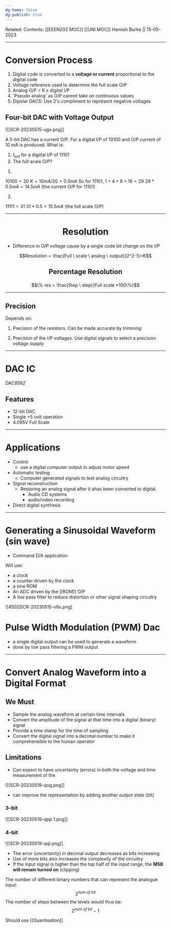 ```yaml
---
dg-home: false
dg-publish: true
---
```

Related: 
Contents: [[EEEN202 MOC]]
[[UNI MOC]]
Hamish Burke || 15-05-2023
***

# Conversion Process

1. Digital code is converted to a **voltage or current** proportional to the digital code
2. Voltage reference used to determine the full scale O/P
3. Analog O/P = K x digital I/P
4. 'Pseudo analog' as O/P cannot take on continuous values
5. Dipolar DACS: Use 2's compliment to represent negative voltages

## Four-bit DAC with Voltage Output

![[SCR-20230515-ugx.png]]

A 5-bit DAC has a current O/P. For a digital I/P of 10100 and O/P current of 10 mA is produced. What is:

1. $I_{out}$ for a digiital I/P of 11101
2. The full scale O/P?

1) 
$10100 = 20$
$K=10mA/20 = 0.5mA$
So for 11101,
$1 + 4 + 8 + 16 = 29$
$29*0.5mA = 14.5mA$ (the current O/P for 11101)

2) 
$11111 = 31$
$31*0.5 = 15.5mA$ (the full scale O/P)


***

<h1 align="center">
Resolution
</h1>


- Difference in O/P voltage cause by a single code bit change on the I/P

$$Resolution = \frac{Full \ scale \ analog \ output}{2^2-1}=K$$

<h2 align="center">

Percentage Resolution

</h2>

$$\% res = \frac{Step \ step}{Full scale *100\%}$$

***

## Precision

Depends on:

1) Precision of the resistors. Can be made accurate by *trimming*

2) Precision of the I/P voltages. Use digital signals to select a precision voltage supply

***

# DAC IC

*DAC8562*

## Features

- 12-bit DAC
- Single +5 volt operation
- 4.095V Full Scale

***

# Applications

- Control
	- use a digital computer output to adjust motor speed
- Automatic testing
	- Computer generated signals to test analog circuitry
- Signal reconstruction
	- Restoring an analog signal after it ahas been converted to digital. 
		- Audio CD systems
		- audio/video recording
- Direct digital synthesis


***

# Generating a Sinusoidal Waveform (sin wave)

- Command D/A application

Will use:
- a clock
- a counter driven by the clock
- a sine ROM
- An ADC driven by the [[ROM]] O/P
- A low pass filter to reduce distortion or other signal shaping circuitry

![450][SCR-20230515-v6s.png]

# Pulse Width Modulation (PWM) Dac

- a single digital output can be used to generate a waveform
- done by low pass filtering a PWM output



***

# Convert Analog Waveform into a Digital Format

## We Must

- Sample the analog waveform at certain time intervals
- Convert the amplitude of the signal at that time into a digital (binary) signal
- Provide a time stamp for the time of sampling
- Convert the digital signal into a decimal number to make it comprehensible to the human operator

## Limitations

- Can expect to have uncertainty (errors) in both the voltage and time measurement of the 



![[SCR-20230519-qog.png]]

- can improve the representation by adding another output state (bit)

### 3-bit

![[SCR-20230519-qpp 1.png]]

### 4-bit

![[SCR-20230519-qql.png]]


- The error (uncertainty) in decimal output decreases as bits increasing
- Use of more bits also increases the complexity of the circuitry
- If the input signal is higher than the top half of the input range, the **MSB will remain turned on** (clipping)

The number of different binary numbers that can represent the analogue input:
$$2^{num \ of \ bit}$$
The number of steps between the levels would thus be:
$$2^{num \ of \ bit}-1$$



Should use [[Quantisation]]
